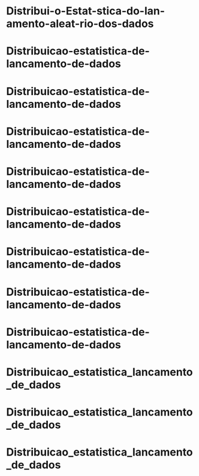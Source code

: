 # Distribui-o-Estat-stica-do-lan-amento-aleat-rio-dos-dados
# Distribuicao-estatistica-de-lancamento-de-dados
# Distribuicao-estatistica-de-lancamento-de-dados
# Distribuicao-estatistica-de-lancamento-de-dados
# Distribuicao-estatistica-de-lancamento-de-dados
# Distribuicao-estatistica-de-lancamento-de-dados
# Distribuicao-estatistica-de-lancamento-de-dados
# Distribuicao-estatistica-de-lancamento-de-dados
# Distribuicao-estatistica-de-lancamento-de-dados
# Distribuicao_estatistica_lancamento_de_dados
# Distribuicao_estatistica_lancamento_de_dados
# Distribuicao_estatistica_lancamento_de_dados
